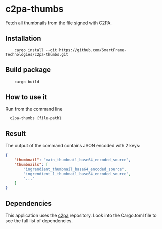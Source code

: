 # c2pa-thumbs
Fetch all thumbnails from the file signed with C2PA.

## Installation

```
    cargo install --git https://github.com/SmartFrame-Technologies/c2pa-thumbs.git
```

## Build package

```shell
    cargo build
```

## How to use it

Run from the command line
```shell
  c2pa-thumbs {file-path}
```

## Result

The output of the command contains JSON encoded with 2 keys:
```json
{
    "thumbnail": "main_thumbnail_base64_encoded_source",
    "thumbnails": [
        "ingrendient_thumbnail_base64_encoded_source",
        "ingrendient_1_thumbnail_base64_encoded_source",
        "..."
    ]
}
```

## Dependencies

This application uses the [c2pa](https://github.com/contentauth/c2pa-rs) repository. 
Look into the Cargo.toml file to see the full list of dependencies.
